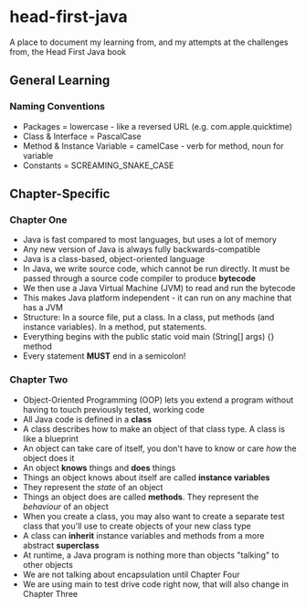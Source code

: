 # head-first-java
A place to document my learning from, and my attempts at the challenges from, the Head First Java book

## General Learning

### Naming Conventions

- Packages = lowercase - like a reversed URL (e.g. com.apple.quicktime)
- Class & Interface = PascalCase
- Method & Instance Variable  = camelCase - verb for method, noun for variable
- Constants = SCREAMING_SNAKE_CASE

## Chapter-Specific

### Chapter One
- Java is fast compared to most languages, but uses a lot of memory
- Any new version of Java is always fully backwards-compatible
- Java is a class-based, object-oriented language
- In Java, we write source code, which cannot be run directly. It must be passed through a source code compiler to produce **bytecode**
- We then use a Java Virtual Machine (JVM) to read and run the bytecode
- This makes Java platform independent - it can run on any machine that has a JVM
- Structure: In a source file, put a class. In a class, put methods (and instance variables). In a method, put statements.
- Everything begins with the public static void main (String[] args) {} method
- Every statement **MUST** end in a semicolon!


### Chapter Two
- Object-Oriented Programming (OOP) lets you extend a program without having to touch previously tested, working code
- All Java code is defined in a **class**
- A class describes how to make an object of that class type. A class is like a blueprint
- An object can take care of itself, you don't have to know or care *how* the object does it
- An object **knows** things and **does** things
- Things an object knows about itself are called **instance variables**
- They represent the *state* of an object
- Things an object does are called **methods**. They represent the *behaviour* of an object
- When you create a class, you may also want to create a separate test class that you'll use to create objects of your new class type
- A class can **inherit** instance variables and methods from a more abstract **superclass**
- At runtime, a Java program is nothing more than objects "talking" to other objects
- We are not talking about encapsulation until Chapter Four
- We are using main to test drive code right now, that will also change in Chapter Three